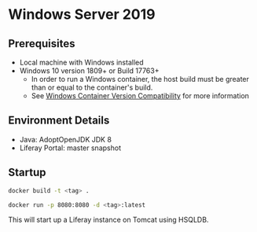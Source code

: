 # Windows Server 2019

## Prerequisites

- Local machine with Windows installed
- Windows 10 version 1809+ or Build 17763+
  - In order to run a Windows container, the host build must be greater than
    or equal to the container's build.
  - See [Windows Container Version Compatibility](https://docs.microsoft.com/en-us/virtualization/windowscontainers/deploy-containers/version-compatibility) for more information

## Environment Details

- Java: AdoptOpenJDK JDK 8
- Liferay Portal: master snapshot

## Startup

```bash
docker build -t <tag> .

docker run -p 8080:8080 -d <tag>:latest
```

This will start up a Liferay instance on Tomcat using HSQLDB.